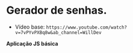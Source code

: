 # Gerador de senhas.
- Vídeo base: `https://www.youtube.com/watch?v=7vPYvPXBq8w&ab_channel=WillDev`

**Aplicação JS básica**